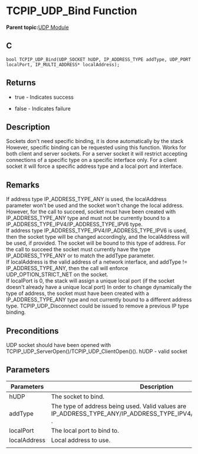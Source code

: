 # TCPIP\_UDP\_Bind Function

**Parent topic:**[UDP Module](GUID-D2D8E9C8-0778-41E2-8F0B-194954B92250.md)

## C

```
bool TCPIP_UDP_Bind(UDP_SOCKET hUDP, IP_ADDRESS_TYPE addType, UDP_PORT localPort, IP_MULTI_ADDRESS* localAddress); 
```

## Returns

-   true - Indicates success

-   false - Indicates failure


## Description

Sockets don't need specific binding, it is done automatically by the stack However, specific binding can be requested using this function. Works for both client and server sockets. For a server socket it will restrict accepting connections of a specific type on a specific interface only. For a client socket it will force a specific address type and a local port and interface.

## Remarks

If address type IP\_ADDRESS\_TYPE\_ANY is used, the localAddress parameter won't be used and the socket won't change the local address. However, for the call to succeed, socket must have been created with IP\_ADDRESS\_TYPE\_ANY type and must not be currently bound to a IP\_ADDRESS\_TYPE\_IPV4/IP\_ADDRESS\_TYPE\_IPV6 type.<br />If address type IP\_ADDRESS\_TYPE\_IPV4/IP\_ADDRESS\_TYPE\_IPV6 is used, then the socket type will be changed accordingly, and the localAddress will be used, if provided. The socket will be bound to this type of address. For the call to succeed the socket must currently have the type IP\_ADDRESS\_TYPE\_ANY or to match the addType parameter.<br />If localAddress is the valid address of a network interface, and addType != IP\_ADDRESS\_TYPE\_ANY, then the call will enforce UDP\_OPTION\_STRICT\_NET on the socket.<br />If localPort is 0, the stack will assign a unique local port \(if the socket doesn't already have a unique local port\) In order to change dynamically the type of address, the socket must have been created with a IP\_ADDRESS\_TYPE\_ANY type and not currently bound to a different address type. TCPIP\_UDP\_Disconnect could be issued to remove a previous IP type binding.

## Preconditions

UDP socket should have been opened with TCPIP\_UDP\_ServerOpen\(\)/TCPIP\_UDP\_ClientOpen\(\)\(\). hUDP - valid socket

## Parameters

|Parameters|Description|
|----------|-----------|
|hUDP|The socket to bind.|
|addType|The type of address being used. Valid values are IP\_ADDRESS\_TYPE\_ANY/IP\_ADDRESS\_TYPE\_IPV4/IP\_ADDRESS\_TYPE\_IPV6 .|
|localPort|The local port to bind to.|
|localAddress|Local address to use.|
|||

